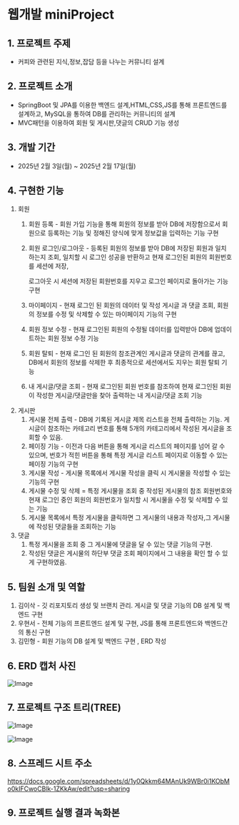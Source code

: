 # 웹개발 miniProject

## 1. 프로젝트 주제

- 커피와 관련된 지식,정보,잡담 등을 나누는 커뮤니티 설계

## 2. 프로젝트 소개

- SpringBoot 및 JPA를 이용한 백엔드 설계,HTML,CSS,JS를 통해 프론트엔드를 설계하고, MySQL을 통하여 DB를 관리하는 커뮤니티의 설계
- MVC패턴을 이용하여 회원 및 게시판,댓글의 CRUD 기능 생성

## 3. 개발 기간

- 2025년 2월 3일(월) ~ 2025년 2월 17일(월)

## 4. 구현한 기능

1. 회원 
    1. 회원 등록 - 회원 가입 기능을 통해 회원의 정보를 받아 DB에 저장함으로서 회원으로 등록하는 기능 및 정해진 양식에 맞게 정보값을 입력하는 기능 구현
    2. 회원 로그인/로그아웃 - 등록된 회원의 정보를 받아 DB에 저장된 회원과 일치하는지 조회, 일치할 시 로그인 성공을 반환하고 현재 로그인된 회원의 회원번호를 세션에 저장,

       로그아웃 시 세션에 저장된 회원번호를 지우고 로그인 페이지로 돌아가는 기능 구현
        
    4. 마이페이지 - 현재 로그인 된 회원의 데이터 및 작성 게시글 과 댓글 조회, 회원의 정보를 수정 및 삭제할 수 있는 마이페이지 기능의 구현
    5. 회원 정보 수정 - 현재 로그인된 회원의 수정될 데이터를 입력받아 DB에 업데이트하는 회원 정보 수정 기능
    6. 회원 탈퇴 - 현재 로그인 된 회원의 참조관계인 게시글과 댓글의 관계를 끊고, DB에서 회원의 정보를 삭제한 후 최종적으로 세션에서도 지우는 회원 탈퇴 기능
    7. 내 게시글/댓글 조회 - 현재 로그인된 회원 번호를 참조하여 현재 로그인된 회원이 작성한 게시글/댓글만을 찾아 출력하는 내 게시글/댓글 조회 기능
2. 게시판
    1. 게시물 전체 출력 - DB에 기록된 게시글 제목 리스트을 전체 출력하는 기능. 게시글이 참조하는 카테고리 번호를 통해 5개의 카테고리에서 작성된 게시글을 조회할 수 있음. 
    2. 페이징 기능 - 이전과 다음 버튼을 통해 게시글 리스트의 페이지를 넘어 갈 수 있으며, 번호가 적힌 버튼을 통해 특정 게시글 리스트 페이지로 이동할 수 있는 페이징 기능의 구현
    3. 게시물 작성 - 게시물 목록에서 게시물 작성을 클릭 시 게시물을 작성할 수 있는 기능의 구현
    4. 게시물 수정 및 삭제 = 특정 게시물을 조회 중 작성된 게시물의 참조 회원번호와 현재 로그인 중인 회원의 회원번호가 일치할 시 게시물을 수정 및 삭제할 수 있는 기능
    5. 게시물 목록에서 특정 게시물을 클릭하면 그 게시물의 내용과 작성자,그 게시물에 작성된 댓글들을 조회하는 기능
3. 댓글 
    1. 특정 게시물을 조회 중 그 게시물에 댓글을 달 수 있는 댓글 기능의 구현.
    2. 작성된 댓글은 게시물의 하단부 댓글 조회 페이지에서 그 내용을 확인 할 수 있게 구현하였음.
  

## 5. 팀원 소개 및 역할

1. 김이삭 - 깃 리포지토리 생성 및 브랜치 관리. 게시글 및 댓글 기능의 DB 설계 및 백엔드 구현
2. 우현서 - 전체 기능의 프론트엔드 설계 및 구현, JS를 통해 프론트엔드와 백엔드간의 통신 구현
3. 김민형 - 회원 기능의 DB 설계 및 백엔드 구현 , ERD 작성

## 6. ERD 캡처 사진

![Image](https://github.com/user-attachments/assets/3b41b09b-65a6-4707-bde7-e88f875621be)

## 7. 프로젝트 구조 트리(TREE)

![Image](https://github.com/user-attachments/assets/905c6d64-00d6-4c41-a6dd-e538c5e0ae29)

![Image](https://github.com/user-attachments/assets/10ef5ccc-fced-4f24-afc0-e27fa0fc57d3)

## 8. 스프레드 시트 주소

https://docs.google.com/spreadsheets/d/1y0Qkkm64MAnUk9WBr0i1KObMo0kIFCwoCBlk-1ZKkAw/edit?usp=sharing

## 9. 프로젝트 실행 결과 녹화본


